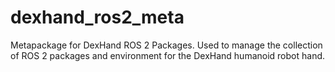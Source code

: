 # dexhand_ros2_meta
Metapackage for DexHand ROS 2 Packages. Used to manage the collection of ROS 2 packages and environment for the DexHand humanoid robot hand.
